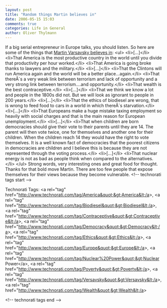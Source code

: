 ```yaml
---
layout: post
title: "Random things Martin believes in"
date: 2006-05-15 15:03
comments: true
categories: Life in General
author: Oliver Thylmann
---
```









If a big serial entrepreneur in Europe talks, you should listen. So here are some of the things that [Martin Varsavsky believes in](http://english.martinvarsavsky.net/general/random-things-that-i-believe-in.html):
&lt;ul&gt;
	&lt;li&gt;[...]&lt;/li&gt;
	&lt;li&gt;That America is the most productive country in the world until you divide that productivity per hour worked.&lt;/li&gt;
	&lt;li&gt;That America is going broke thanks to lawyers and the military.&lt;/li&gt;
	&lt;li&gt;[...]&lt;/li&gt;
	&lt;li&gt;That the Clintons will run America again and the world will be a better place...again.&lt;/li&gt;
	&lt;li&gt;That thereÂ´s a very weak link between terrorism and lack of opportunity and a very strong link between terrorism....and opportunity.&lt;/li&gt;
	&lt;li&gt;That wealth is the best contraceptive.&lt;/li&gt;
	&lt;li&gt;[...]&lt;/li&gt;
	&lt;li&gt;That we think we know a lot and people in the 1800s did not. But we will look as ignorant to people in 200 years.&lt;/li&gt;
	&lt;li&gt;[...]&lt;/li&gt;
	&lt;li&gt;That the ethics of biodiesel are wrong, that is wrong to feed food to cars in a world in which thereÂ´s starvation.&lt;/li&gt;
	&lt;li&gt;[...]&lt;/li&gt;
	&lt;li&gt;That Europeans make a huge mistake taxing employment so heavily with social charges and that is the main reason for European unemployment.&lt;/li&gt;
	&lt;li&gt;[...]&lt;/li&gt;
	&lt;li&gt;That when children are born democracies should give their vote to their parents until they are 14. The parent will then vote twice, one for themselves and another one for their children. When the children reach 14 they would have the right to vote themselves. It is a well known fact of democracies that the poorest citizens in democracies are children and I believe this is because they are not represented through the voting process.&lt;/li&gt;
	&lt;li&gt;[...]&lt;/li&gt;
	&lt;li&gt;That nuclear energy is not as bad as people think when compared to the alternatives.&lt;/li&gt;
&lt;/ul&gt;
Strong words, very interesting ones and great food for thought. Thanks for that bold move Martin. There are too few people that expose themselves for their views because they become vulnerable.
&lt;!-- technorati tags start --&gt;

Technorati Tags: &lt;a rel=&quot;tag&quot; href=&quot;http://www.technorati.com/tag/America&quot;&gt;America&lt;/a&gt;, &lt;a rel=&quot;tag&quot; href=&quot;http://www.technorati.com/tag/Biodiesel&quot;&gt;Biodiesel&lt;/a&gt;, &lt;a rel=&quot;tag&quot; href=&quot;http://www.technorati.com/tag/Contraceptive&quot;&gt;Contraceptive&lt;/a&gt;, &lt;a rel=&quot;tag&quot; href=&quot;http://www.technorati.com/tag/Democracy&quot;&gt;Democracy&lt;/a&gt;, &lt;a rel=&quot;tag&quot; href=&quot;http://www.technorati.com/tag/Ethics&quot;&gt;Ethics&lt;/a&gt;, &lt;a rel=&quot;tag&quot; href=&quot;http://www.technorati.com/tag/Europe&quot;&gt;Europe&lt;/a&gt;, &lt;a rel=&quot;tag&quot; href=&quot;http://www.technorati.com/tag/Nuclear%20Power&quot;&gt;Nuclear Power&lt;/a&gt;, &lt;a rel=&quot;tag&quot; href=&quot;http://www.technorati.com/tag/Poverty&quot;&gt;Poverty&lt;/a&gt;, &lt;a rel=&quot;tag&quot; href=&quot;http://www.technorati.com/tag/Versavsky&quot;&gt;Versavsky&lt;/a&gt;, &lt;a rel=&quot;tag&quot; href=&quot;http://www.technorati.com/tag/Wealth&quot;&gt;Wealth&lt;/a&gt;

&lt;!-- technorati tags end --&gt;


